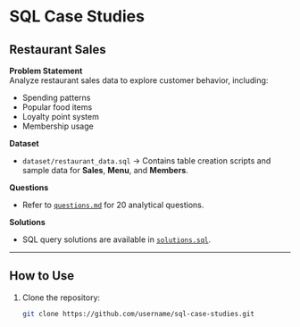 # SQL Case Studies

##  Restaurant Sales  

**Problem Statement**  
Analyze restaurant sales data to explore customer behavior, including:  
- Spending patterns  
- Popular food items  
- Loyalty point system  
- Membership usage  

**Dataset**  
- `dataset/restaurant_data.sql` → Contains table creation scripts and sample data for **Sales**, **Menu**, and **Members**.  

**Questions**  
- Refer to [`questions.md`](questions.md) for 20 analytical questions.  

**Solutions**  
- SQL query solutions are available in [`solutions.sql`](Restaurant_case_study_Question_Solution.sql).  

---

##  How to Use  
1. Clone the repository:  
   ```bash
   git clone https://github.com/username/sql-case-studies.git
